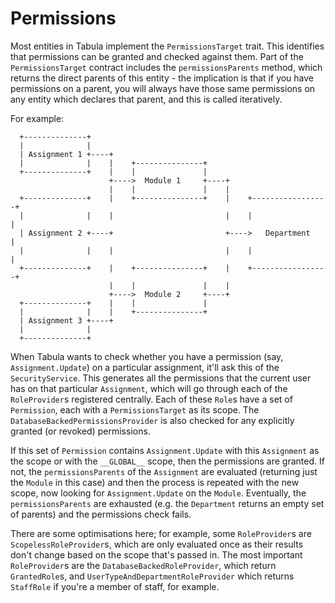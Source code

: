 Permissions
===========

Most entities in Tabula implement the `PermissionsTarget` trait. This identifies that permissions can be granted
and checked against them. Part of the `PermissionsTarget` contract includes the `permissionsParents` method,
which returns the direct parents of this entity - the implication is that if you have permissions on a parent,
you will always have those same permissions on any entity which declares that parent, and this is called
iteratively.

For example:

```
  +--------------+
  |              |
  | Assignment 1 +----+
  |              |    |    +---------------+
  +--------------+    |    |               |
                      +---->  Module 1     +----+
                      |    |               |    |
  +--------------+    |    +---------------+    |    +-----------------+
  |              |    |                         |    |                 |
  | Assignment 2 +----+                         +---->   Department    |
  |              |    |                         |    |                 |
  +--------------+    |    +---------------+    |    +-----------------+
                      |    |               |    |
                      +---->  Module 2     +----+
  +--------------+    |    |               |
  |              |    |    +---------------+
  | Assignment 3 +----+
  |              |
  +--------------+
```

When Tabula wants to check whether you have a permission (say, `Assignment.Update`) on a particular assignment,
it'll ask this of the `SecurityService`. This generates all the permissions that the current user has on that
particular `Assignment`, which will go through each of the `RoleProvider`s registered centrally. Each of these
`Role`s have a set of `Permission`, each with a `PermissionsTarget` as its scope. The `DatabaseBackedPermissionsProvider`
is also checked for any explicitly granted (or revoked) permissions.

If this set of `Permission` contains `Assignment.Update` with this `Assignment` as the scope or with the `__GLOBAL__`
scope, then the permissions are granted. If not, the `permissionsParents` of the `Assignment` are evaluated
(returning just the `Module` in this case) and then the process is repeated with the new scope, now looking for
`Assignment.Update` on the `Module`. Eventually, the `permissionsParents` are exhausted (e.g. the `Department`
returns an empty set of parents) and the permissions check fails.

There are some optimisations here; for example, some `RoleProvider`s are `ScopelessRoleProvider`s, which are only
evaluated once as their results don't change based on the scope that's passed in. The most important `RoleProvider`s
are the `DatabaseBackedRoleProvider`, which return `GrantedRole`s, and `UserTypeAndDepartmentRoleProvider` which returns
`StaffRole` if you're a member of staff, for example.